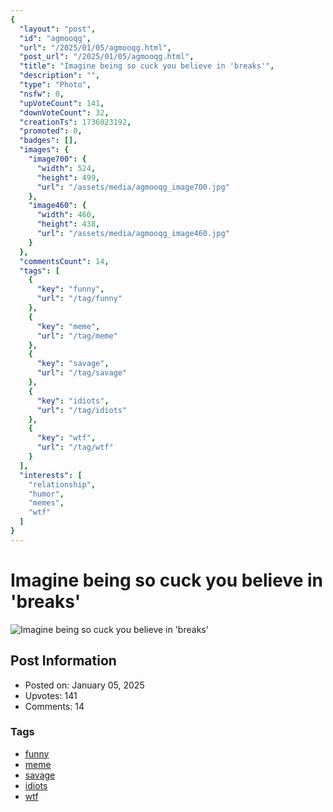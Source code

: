 ```yaml
---
{
  "layout": "post",
  "id": "agmooqg",
  "url": "/2025/01/05/agmooqg.html",
  "post_url": "/2025/01/05/agmooqg.html",
  "title": "Imagine being so cuck you believe in 'breaks'",
  "description": "",
  "type": "Photo",
  "nsfw": 0,
  "upVoteCount": 141,
  "downVoteCount": 32,
  "creationTs": 1736023192,
  "promoted": 0,
  "badges": [],
  "images": {
    "image700": {
      "width": 524,
      "height": 499,
      "url": "/assets/media/agmooqg_image700.jpg"
    },
    "image460": {
      "width": 460,
      "height": 438,
      "url": "/assets/media/agmooqg_image460.jpg"
    }
  },
  "commentsCount": 14,
  "tags": [
    {
      "key": "funny",
      "url": "/tag/funny"
    },
    {
      "key": "meme",
      "url": "/tag/meme"
    },
    {
      "key": "savage",
      "url": "/tag/savage"
    },
    {
      "key": "idiots",
      "url": "/tag/idiots"
    },
    {
      "key": "wtf",
      "url": "/tag/wtf"
    }
  ],
  "interests": [
    "relationship",
    "humor",
    "memes",
    "wtf"
  ]
}
---
```


# Imagine being so cuck you believe in 'breaks'

![Imagine being so cuck you believe in 'breaks'](/assets/media/agmooqg_image700.jpg)

## Post Information

- Posted on: January 05, 2025
- Upvotes: 141
- Comments: 14

### Tags

- [funny](/tag/funny)
- [meme](/tag/meme)
- [savage](/tag/savage)
- [idiots](/tag/idiots)
- [wtf](/tag/wtf)
